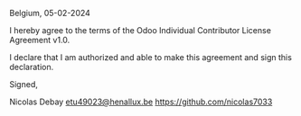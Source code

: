 Belgium, 05-02-2024

I hereby agree to the terms of the Odoo Individual Contributor License
Agreement v1.0.

I declare that I am authorized and able to make this agreement and sign this
declaration.

Signed,

Nicolas Debay etu49023@henallux.be https://github.com/nicolas7033
